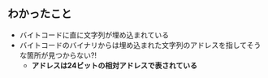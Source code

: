 ##  わかったこと

* バイトコードに直に文字列が埋め込まれている
* バイトコードのバイナリからは埋め込まれた文字列のアドレスを指してそうな箇所が見つからない?!
  * **アドレスは24ビットの相対アドレスで表されている**